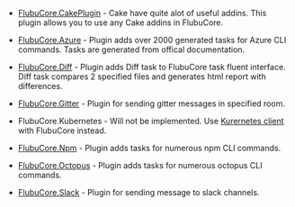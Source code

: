 * [FlubuCore.CakePlugin](https://github.com/flubu-core/FlubuCore.CakePlugin) - Cake have quite alot of useful addins. This plugin allows you to use any Cake addins in FlubuCore.

* [FlubuCore.Azure](https://github.com/flubu-core/FlubuCore.Azure) - Plugin adds over 2000 generated tasks for Azure CLI commands. Tasks are generated from offical documentation.

* [FlubuCore.Diff](https://github.com/flubu-core/FlubuCore.Diff) - Plugin adds Diff task to FlubuCore task fluent interface. Diff task compares 2 specified files and generates html report with differences.

* [FlubuCore.Gitter](https://github.com/flubu-core/FlubuCore.Gitter) - Plugin for sending gitter messages in specified room. 

* FlubuCore.Kubernetes - Will not be implemented. Use [Kurernetes client](https://github.com/kubernetes-client/csharp) with FlubuCore instead.

* [FlubuCore.Npm](https://github.com/flubu-core/FlubuCore.Npm) - Plugin adds tasks for numerous npm CLI commands.

* [FlubuCore.Octopus](https://github.com/flubu-core/FlubuCore.Octopus) - Plugin adds tasks for numerous octopus CLI commands.

* [FlubuCore.Slack](https://github.com/flubu-core/FlubuCore.Slack) - Plugin for sending message to slack channels.

